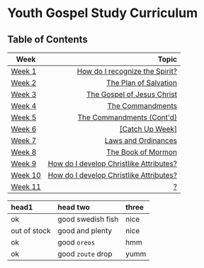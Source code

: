 # Youth Gospel Study Curriculum
## Table of Contents
Week | Topic 
---- | ----:
[Week 1](weeks/week-1.md) | [How do I recognize the Spirit?](weeks/week-1.md)
[Week 2](weeks/week-2.md) | [The Plan of Salvation](weeks/week-2.md)
[Week 3](weeks/week-3.md) | [The Gospel of Jesus Christ](weeks/week-3.md)
[Week 4](weeks/week-4.md) | [The Commandments](weeks/week-4.md)
[Week 5](weeks/week-5.md) | [The Commandments (Cont'd)](weeks/week-5.md)
[Week 6](weeks/week-6.md) | [[Catch Up Week]](weeks/week-6.md)
[Week 7](weeks/week-7.md) | [Laws and Ordinances](weeks/week-7.md)
[Week 8](weeks/week-8.md) | [The Book of Mormon](weeks/week-8.md)
[Week 9](weeks/week-9.md) | [How do I develop Christlike Attributes?](weeks/week-9.md)
[Week 10](weeks/week-10.md) | [How do I develop Christlike Attributes?](weeks/week-10.md)
[Week 11](weeks/week-11.md) | [? ](weeks/week-11.md)

| head1        | head two          | three |
|:-------------|:------------------|:------|
| ok           | good swedish fish | nice  |
| out of stock | good and plenty   | nice  |
| ok           | good `oreos`      | hmm   |
| ok           | good `zoute` drop | yumm  |
